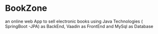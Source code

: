 # BookZone
an online web App to sell electronic books using Java Technologies ( SpringBoot -JPA) as BackEnd, Vaadin as FrontEnd and MySql as Database
